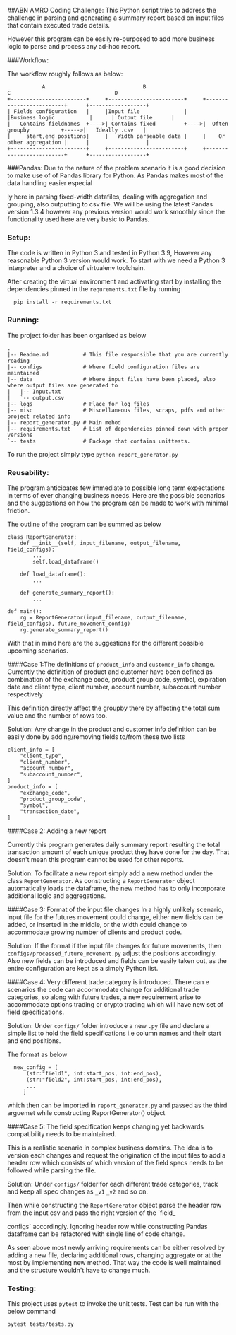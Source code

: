 ##ABN AMRO Coding Challenge:
This Python script tries to address the challenge in parsing and generating a summary report based on input files that contain executed trade details. 

However this program can be easily re-purposed to add more business logic to parse and process any ad-hoc report. 

###Workflow:

The workflow roughly follows as below:

               A                               B                          C                                 D
    +------------------------+     +------------------------+     +-------------------------+      +------------------+
    | Fields configuration   |     |Input file              |     |Business logic           |      | Output file      |
    |   Contains fieldnames  +---->| Contains fixed         +---->|  Often groupby          +----->|   Ideally .csv   |
    |     start,end positions|     |   Width parseable data |     |    Or other aggregation |      |                  |
    +------------------------+     +------------------------+     +-------------------------+      +------------------+
    
    
    
###Pandas:
Due to the nature of the problem scenario it is a good decision to make use of of Pandas library for Python. As Pandas makes most of the data handling easier especial

ly here in parsing fixed-width datafiles, dealing with aggregation and grouping, also outputting to csv file. We will be using the latest Pandas version 1.3.4 however any previous version would work smoothly since the functionality used here are very basic to Pandas. 

### Setup:
The code is written in Python 3 and tested in Python 3.9, However any reasonable Python 3 version would work. To start with we need a Python 3 interpreter and a choice of virtualenv toolchain. 

After creating the virtual environment and activating start by installing the dependencies pinned in the `requrements.txt` file by running

`  pip install -r requirements.txt`

### Running:
The project folder has been organised as below

    .
    |-- Readme.md           # This file responsible that you are currently reading 
    |-- configs             # Where field configuration files are maintained
    |-- data                # Where input files have been placed, also where output files are generated to
    |   |-- Input.txt
    |   `-- output.csv
    |-- logs                # Place for log files
    |-- misc                # Miscellaneous files, scraps, pdfs and other project related info
    |-- report_generator.py # Main mehod
    |-- requirements.txt    # List of dependencies pinned down with proper versions
    `-- tests               # Package that contains unittests. 
    
To run the project simply type `python report_generator.py`

### Reusability:
The program anticipates few immediate to possible long term expectations in terms of ever changing business needs. Here are the possible scenarios and the suggestions on how the program can be made to work with minimal friction. 

The outline of the program can be summed as below

    class ReportGenerator:
        def __init__(self, input_filename, output_filename, field_configs):
            ...
            self.load_dataframe()

        def load_dataframe():
            ...
            
        def generate_summary_report():
            ...
    
    def main():
        rg = ReportGenerator(input_filename, output_filename, field_configs), future_movement_config)
        rg.generate_summary_report()
        
With that in mind here are the suggestions for the different possible upcoming scenarios. 

####Case 1:The definitions of `product_info` and `customer_info` change. 
Currently the definition of product and customer have been defined as combination of the exchange code, product group code, symbol, expiration date and client type, client number, account number, subaccount number respectively 

This definition directly affect the groupby there by affecting the total sum value and the number of rows too. 

Solution:
Any change in the product and customer info definition can be easily done by adding/removing fields to/from these two lists

    client_info = [
        "client_type",
        "client_number",
        "account_number",
        "subaccount_number",
    ]
    product_info = [
        "exchange_code",
        "product_group_code",
        "symbol",
        "transaction_date",
    ]

####Case 2: Adding a new report

Currently this program generates daily summary report resulting the total transaction amount of each unique product they have done for the day. That doesn't mean this program cannot be used for other reports. 
    
   Solution: To facilitate a new report simply add a new method under the class `ReportGenerator`. As constructing a `ReportGenerator` object automatically loads the dataframe, the new method has to only incorporate additional logic and aggregations. 
    
####Case 3: Format of the input file changes
  In a highly unlikely scenario, input file for the futures movement could change, either new fields can be added, or inserted in the middle, or the width could change to accommodate growing number of clients and product code. 
  
  Solution:
  If the format if the input file changes for future movements, then `configs/processed_future_movement.py` adjust the positions accordingly. Also new fields can be introduced and fields can be easily taken out, as the entire configuration are kept as a simply Python list. 
  
####Case 4: Very different trade category is introduced. 
There can e scenarios the code can accommodate change for additional trade categories, so along with future trades, a new requirement arise to accommodate options trading or crypto trading which will have new set of field specifications. 
    
 Solution:
    Under `configs/` folder introduce a new `.py` file and declare a simple list to hold the field specifications i.e column names and their start and end positions. 
    
  The format as below
  
      new_config = [
          (str:"field1", int:start_pos, int:end_pos),
          (str:"field2", int:start_pos, int:end_pos),
          ...
         ]
   
  which then can be imported in `report_generator.py` and passed as the third arguemet while constructing ReportGenerator() object


####Case 5: The field specification keeps changing yet backwards compatibility needs to be maintained.

This is a realistic scenario in complex business domains. The idea is to version each changes and request the origination of the input files to add a header row which consists of which version of the field specs needs to be followed while parsing the file. 

Solution:
Under `configs/` folder for each different trade categories, track and keep all spec changes as `_v1` `_v2` and so on. 

Then while constructing the `ReportGenerator` object parse the header row from the input csv and pass the right version of the `field_

configs` accordingly. Ignoring header row while constructing Pandas dataframe can be refactored with single line of code change. 

As seen above most newly arriving requirements can be either resolved by adding a new file, declaring additional rows, changing aggregate or at the most by implementing new method. That way the code is well maintained and the structure wouldn't have to change much. 

### Testing:
This project uses `pytest` to invoke the unit tests. Test can be run with the below command

	pytest tests/tests.py

